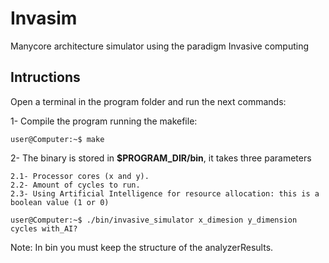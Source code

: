# Invasim

Manycore architecture simulator using the paradigm Invasive computing

## Intructions

Open a terminal in the program folder and run the next commands:

1- Compile the program running the makefile:
  ```console
  user@Computer:~$ make

  ```

2- The binary is stored in **$PROGRAM_DIR/bin**, it takes three parameters 
    
    2.1- Processor cores (x and y).
    2.2- Amount of cycles to run.
    2.3- Using Artificial Intelligence for resource allocation: this is a boolean value (1 or 0)
  ```console
  user@Computer:~$ ./bin/invasive_simulator x_dimesion y_dimension cycles with_AI?

  ```

Note: In bin you must keep the structure of the analyzerResults.
